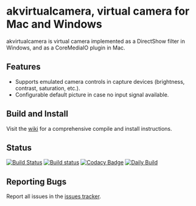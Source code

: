 # akvirtualcamera, virtual camera for Mac and Windows

akvirtualcamera is virtual camera implemented as a DirectShow filter in Windows, and as a CoreMediaIO plugin in Mac.

## Features

* Supports emulated camera controls in capture devices (brightness, contrast, saturation, etc.).
* Configurable default picture in case no input signal available.

## Build and Install

Visit the [wiki](https://github.com/webcamoid/akvirtualcamera/wiki) for a comprehensive compile and install instructions.

## Status

[![Build Status](https://travis-ci.com/webcamoid/akvirtualcamera.svg?branch=master)](https://travis-ci.com/webcamoid/akvirtualcamera)
[![Build status](https://ci.appveyor.com/api/projects/status/rwd4of9casmfmmys?svg=true)](https://ci.appveyor.com/project/hipersayanX/akvirtualcamera)
[![Codacy Badge](https://app.codacy.com/project/badge/Grade/1cee2645a3604633a506a203fb8c3161)](https://www.codacy.com/gh/webcamoid/akvirtualcamera/dashboard?utm_source=github.com&amp;utm_medium=referral&amp;utm_content=webcamoid/akvirtualcamera&amp;utm_campaign=Badge_Grade)
[![Daily Build](https://api.bintray.com/packages/webcamoid/webcamoid/akvirtualcamera/images/download.svg?version=daily)](https://bintray.com/webcamoid/webcamoid/akvirtualcamera/daily)

## Reporting Bugs

Report all issues in the [issues tracker](http://github.com/webcamoid/akvirtualcamera/issues).
